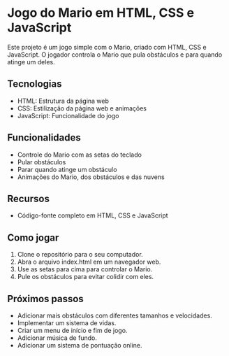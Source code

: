 # Jogo do Mario em HTML, CSS e JavaScript

Este projeto é um jogo simple com o Mario, criado com HTML, CSS e JavaScript. O jogador controla o Mario que pula obstáculos e para quando atinge um deles. 

## Tecnologias

- HTML: Estrutura da página web
- CSS: Estilização da página web e animações
- JavaScript: Funcionalidade do jogo

## Funcionalidades

- Controle do Mario com as setas do teclado
- Pular obstáculos
- Parar quando atinge um obstáculo
- Animações do Mario, dos obstáculos e das nuvens

## Recursos

- Código-fonte completo em HTML, CSS e JavaScript

## Como jogar

1. Clone o repositório para o seu computador.
2. Abra o arquivo index.html em um navegador web.
3. Use as setas para cima para controlar o Mario.
4. Pule os obstáculos para evitar colidir com eles.

## Próximos passos

- Adicionar mais obstáculos com diferentes tamanhos e velocidades.
- Implementar um sistema de vidas.
- Criar um menu de início e fim de jogo.
- Adicionar música de fundo.
- Adicionar um sistema de pontuação online.